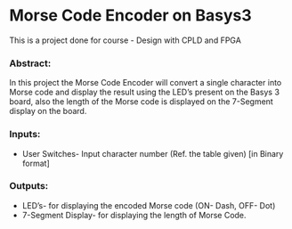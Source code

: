 # Morse Code Encoder on Basys3

This is a project done for course - Design with CPLD and FPGA 
### **Abstract:**
In this project the Morse Code Encoder will convert a single character into Morse code and display the result using the LED’s present on the Basys 3 board, also the length of the Morse code is displayed on the 7-Segment display on the board.
	
### **Inputs:**
* User Switches- Input character number (Ref. the table given) [in Binary format]

### **Outputs:**
* LED’s- for displaying the encoded Morse code (ON- Dash, OFF- Dot)
* 7-Segment Display- for displaying the length of Morse Code.



